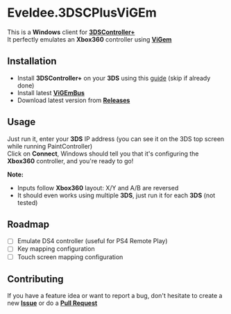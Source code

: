 # Eveldee.3DSCPlusViGEm

This is a **Windows** client for [**3DSController+**](https://github.com/SonoSooS/3DSCPlus)  
It perfectly emulates an **Xbox360** controller using [**ViGem**](https://github.com/ViGEm/ViGEmBus)

## Installation

- Install **3DSController+** on your **3DS** using this [guide](https://gbatemp.net/threads/3dscontrollerplus-pc-3ds-video-and-input-streaming.447362/) (skip if already done)
- Install latest [**ViGEmBus**](https://github.com/ViGEm/ViGEmBus/releases)
- Download latest version from [**Releases**](https://github.com/Eveldee/Eveldee.3DSCPlusViGEm/releases)

## Usage

Just run it, enter your **3DS** IP address (you can see it on the 3DS top screen while running PaintController)  
Click on **Connect**, Windows should tell you that it's configuring the **Xbox360** controller, and you're ready to go! 

**Note:**
- Inputs follow **Xbox360** layout: X/Y and A/B are reversed
- It should even works using multiple **3DS**, just run it for each **3DS** (not tested)

## Roadmap

- [ ] Emulate DS4 controller (useful for PS4 Remote Play)
- [ ] Key mapping configuration
- [ ] Touch screen mapping configuration

## Contributing

If you have a feature idea or want to report a bug, don't hesitate to create a new [**Issue**](https://github.com/Eveldee/Eveldee.3DSCPlusViGEm/issues) or do a [**Pull Request**](https://github.com/Eveldee/Eveldee.3DSCPlusViGEm/pulls)
